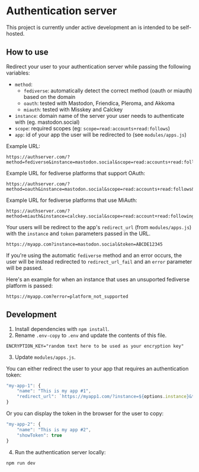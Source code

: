 # Authentication server

This project is currently under active development an is intended to be self-hosted.

<!--
One option is [importing it to Glitch](https://glitch.com/edit/#!/import/github/stefanbohacek/auth-server). ([Learn more about Glitch.](https://glitch.com/about))
-->

## How to use

Redirect your user to your authentication server while passing the following variables:

- `method`:
  - `fediverse`: automatically detect the correct method (oauth or miauth) based on the domain
  - `oauth`: tested with Mastodon, Friendica, Pleroma, and Akkoma
  - `miauth`: tested with Misskey and Calckey
- `instance`: domain name of the server your user needs to authenticate with (eg. mastodon.social)
- `scope`: required scopes (eg: `scope=read:accounts+read:follows`)
- `app`: id of your app the user will be redirected to (see `modules/apps.js`)

Example URL:

```
https://authserver.com/?method=fediverse&instance=mastodon.social&scope=read:accounts+read:follows&app=myapp
```

Example URL for fediverse platforms that support OAuth:

```
https://authserver.com/?method=oauth&instance=mastodon.social&scope=read:accounts+read:follows&app=myapp
```

Example URL for fediverse platforms that use MiAuth:

```
https://authserver.com/?method=miauth&instance=calckey.social&scope=read:account+read:following&app=myapp
```

Your users will be redirect to the app's `redirect_url` (from `modules/apps.js`) with the `instance`
 and `token` parameters passed in the URL.

```
https://myapp.com?instance=mastodon.social&token=ABCDE12345
```

If you're using the automatic `fediverse` method and an error occurs, the user will be instead redirected to `redirect_url_fail` and an `error` parameter will be passed.

Here's an example for when an instance that uses an unsuported fediverse platform is passed:

```
https://myapp.com?error=platform_not_supported
```
## Development

1. Install dependencies with `npm install`.
2. Rename `.env-copy` to `.env` and update the contents of this file.

```
ENCRYPTION_KEY="random text here to be used as your encryption key"
```

3. Update `modules/apps.js`.

You can either redirect the user to your app that requires an authentication token:

```js
"my-app-1": {
    "name": "This is my app #1",
    "redirect_url": `https://myapp1.com/?instance=${options.instance}&token=${options.access_token}`
}
```

Or you can display the token in the browser for the user to copy:

```js
"my-app-2": {
    "name": "This is my app #2",
    "showToken": true
}
```

4. Run the authentication server locally:

```sh
npm run dev
```